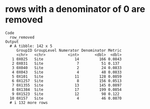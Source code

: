 # rows with a denominator of 0 are removed

    Code
      row_removed
    Output
      # A tibble: 142 x 5
         GroupID GroupLevel Numerator Denominator Metric
         <chr>   <chr>          <int>       <dbl>  <dbl>
       1 0X025   Site              14         166 0.0843
       2 0X031   Site               7          51 0.137 
       3 0X040   Site               2          24 0.0833
       4 0X043   Site               4          48 0.0833
       5 0X101   Site              11         128 0.0859
       6 0X1257  Site               8         156 0.0513
       7 0X1355  Site              13         145 0.0897
       8 0X1384  Site              17         199 0.0854
       9 0X1523  Site              12          98 0.122 
      10 0X157   Site               4          46 0.0870
      # i 132 more rows


